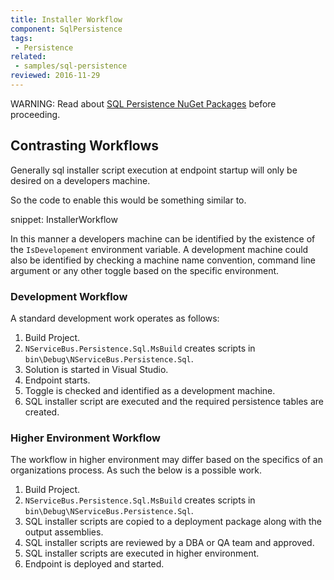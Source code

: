 ```yaml
---
title: Installer Workflow
component: SqlPersistence
tags:
 - Persistence
related:
 - samples/sql-persistence
reviewed: 2016-11-29
---
```


WARNING: Read about [SQL Persistence NuGet Packages](/nservicebus/sql-persistence/#nugets-packages) before proceeding.


## Contrasting Workflows

Generally sql installer script execution at endpoint startup will only be desired on a developers machine.

So the code to enable this would be something similar to.

snippet: InstallerWorkflow

In this manner a developers machine can be identified by the existence of the `IsDevelopement` environment variable. A development machine could also be identified by checking a machine name convention, command line argument or any other toggle based on the specific environment.


### Development Workflow

A standard development work operates as follows:

 1. Build Project.
 1. `NServiceBus.Persistence.Sql.MsBuild` creates scripts in `bin\Debug\NServiceBus.Persistence.Sql`.
 1. Solution is started in Visual Studio.
 1. Endpoint starts.
 1. Toggle is checked and identified as a development machine.
 1. SQL installer script are executed and the required persistence tables are created.


### Higher Environment Workflow

The workflow in higher environment may differ based on the specifics of an organizations process. As such the below is a possible work.

 1. Build Project.
 1. `NServiceBus.Persistence.Sql.MsBuild` creates scripts in `bin\Debug\NServiceBus.Persistence.Sql`.
 1. SQL installer scripts are copied to a deployment package along with the output assemblies.
 1. SQL installer scripts are reviewed by a DBA or QA team and approved.
 1. SQL installer scripts are executed in higher environment.
 1. Endpoint is deployed and started.
